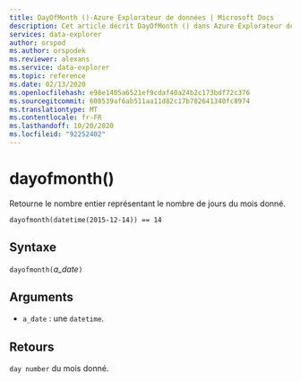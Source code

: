 ```yaml
---
title: DayOfMonth ()-Azure Explorateur de données | Microsoft Docs
description: Cet article décrit DayOfMonth () dans Azure Explorateur de données.
services: data-explorer
author: orspod
ms.author: orspodek
ms.reviewer: alexans
ms.service: data-explorer
ms.topic: reference
ms.date: 02/13/2020
ms.openlocfilehash: e98e1405a6521ef9cdaf40a24b2c173bdf72c376
ms.sourcegitcommit: 608539af6ab511aa11d82c17b782641340fc8974
ms.translationtype: MT
ms.contentlocale: fr-FR
ms.lasthandoff: 10/20/2020
ms.locfileid: "92252402"
---
```

# <a name="dayofmonth"></a>dayofmonth()

Retourne le nombre entier représentant le nombre de jours du mois donné.

```kusto
dayofmonth(datetime(2015-12-14)) == 14
```

## <a name="syntax"></a>Syntaxe

`dayofmonth(`*a_date*`)`

## <a name="arguments"></a>Arguments

* `a_date` : une `datetime`.

## <a name="returns"></a>Retours

`day number` du mois donné.